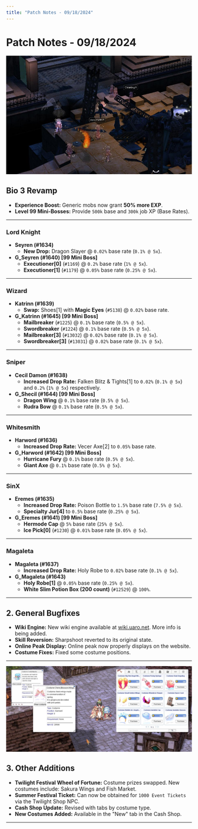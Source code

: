 ```yaml
---
title: "Patch Notes - 09/18/2024"
---
```


# Patch Notes - 09/18/2024
![Image title](img/screenuaro02602.png)
## Bio 3 Revamp
- **Experience Boost:** Generic mobs now grant **50% more EXP**.
- **Level 99 Mini-Bosses:** Provide `500k` base and `300k` job XP (Base Rates).

---

### Lord Knight
- **Seyren (#1634)**
  - **New Drop:** Dragon Slayer @ `0.02%` base rate (`0.1% @ 5x`).
- **G_Seyren (#1640) [99 Mini Boss]**
  - **Executioner[0]** (`#1169`) @ `0.2%` base rate (`1% @ 5x`).
  - **Executioner[1]** (`#1179`) @ `0.05%` base rate (`0.25% @ 5x`).

---

### Wizard
- **Katrinn (#1639)**
  - **Swap:** Shoes[1] with **Magic Eyes** (`#5138`) @ `0.02%` base rate.
- **G_Katrinn (#1645) [99 Mini Boss]**
  - **Mailbreaker** (`#1225`) @ `0.1%` base rate (`0.5% @ 5x`).
  - **Swordbreaker** (`#1224`) @ `0.1%` base rate (`0.5% @ 5x`).
  - **Mailbreaker[3]** (`#13032`) @ `0.02%` base rate (`0.1% @ 5x`).
  - **Swordbreaker[3]** (`#13031`) @ `0.02%` base rate (`0.1% @ 5x`).

---

### Sniper
- **Cecil Damon (#1638)**
  - **Increased Drop Rate:** Falken Blitz & Tights[1] to `0.02%` (`0.1% @ 5x`) and `0.2%` (`1% @ 5x`) respectively.
- **G_Shecil (#1644) [99 Mini Boss]**
  - **Dragon Wing** @ `0.1%` base rate (`0.5% @ 5x`).
  - **Rudra Bow** @ `0.1%` base rate (`0.5% @ 5x`).

---

### Whitesmith
- **Harword (#1636)**
  - **Increased Drop Rate:** Vecer Axe[2] to `0.05%` base rate.
- **G_Harword (#1642) [99 Mini Boss]**
  - **Hurricane Fury** @ `0.1%` base rate (`0.5% @ 5x`).
  - **Giant Axe** @ `0.1%` base rate (`0.5% @ 5x`).

---

### SinX
- **Eremes (#1635)**
  - **Increased Drop Rate:** Poison Bottle to `1.5%` base rate (`7.5% @ 5x`).
  - **Specialty Jur[4]** to `0.5%` base rate (`0.25% @ 5x`).
- **G_Eremes (#1641) [99 Mini Boss]**
  - **Hermode Cap** @ `5%` base rate (`25% @ 5x`).
  - **Ice Pick[0]** (`#1230`) @ `0.01%` base rate (`0.05% @ 5x`).

---

### Magaleta
- **Magaleta (#1637)**
  - **Increased Drop Rate:** Holy Robe to `0.02%` base rate (`0.1% @ 5x`).
- **G_Magaleta (#1643)**
  - **Holy Robe[1]** @ `0.05%` base rate (`0.25% @ 5x`).
  - **White Slim Potion Box (200 count)** (`#12529`) @ `100%`.

---

## 2. General Bugfixes
- **Wiki Engine:** New wiki engine available at [wiki.uaro.net](https://wiki.uaro.net). More info is being added.
- **Skill Reversion:** Sharpshoot reverted to its original state.
- **Online Peak Display:** Online peak now properly displays on the website.
- **Costume Fixes:** Fixed some costume positions.

---
![Image title](img/screen-other-uaro.png)
## 3. Other Additions
- **Twilight Festival Wheel of Fortune:** Costume prizes swapped. New costumes include: Sakura Wings and Fish Market.
- **Summer Festival Ticket:** Can now be obtained for `1000 Event Tickets` via the Twilight Shop NPC.
- **Cash Shop Update:** Revised with tabs by costume type.
- **New Costumes Added:** Available in the "New" tab in the Cash Shop.

---
